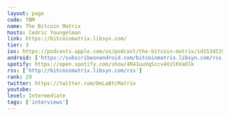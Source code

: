 ```yaml
---
layout: page
code: TBM
name: The Bitcoin Matrix
hosts: Cedric Youngelman
link: https://bitcoinmatrix.libsyn.com/
tier: 3
ios: https://podcasts.apple.com/us/podcast/the-bitcoin-matrix/id1534519469
android: ['https://subscribeonandroid.com/bitcoinmatrix.libsyn.com/rss']
spotify: https://open.spotify.com/show/4R41uuVqSccv4VzlKVaOlk
rss: ['http://bitcoinmatrix.libsyn.com/rss']
rank: 29
twitter: https://twitter.com/DeLaBtcMatrix
youtube: 
level: Intermediate
tags: ['interviews']
---
```


